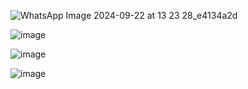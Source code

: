 ![WhatsApp Image 2024-09-22 at 13 23 28_e4134a2d](https://github.com/user-attachments/assets/8e1695fd-ae1c-4508-acfc-881f367da184)


![image](https://github.com/user-attachments/assets/f31e9e49-d464-4828-ba9a-ff4fc39b0291)

![image](https://github.com/user-attachments/assets/79d0a665-537c-4dec-94b3-1abbf7eef055)

![image](https://github.com/user-attachments/assets/2974233b-aca7-488d-ae56-1fea75bc1fea)


